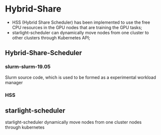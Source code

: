 # Hybrid-Share
- HSS (Hybrid Share Scheduler) has been implemented to use the free CPU resources in the GPU nodes that are training the GPU tasks;
- starlight-scheduler can dynamically move nodes from one cluster to other clusters through Kubernetes API;
## Hybrid-Share-Scheduler
### **slurm-slurm-19.05**
Slurm source code, which is used to be formed as a experimental workload manager
### **HSS**
## starlight-scheduler
starlight-scheduler dynamically move nodes from one cluster nodes through kubernetes 
 
